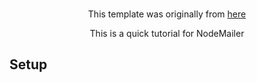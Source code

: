 
<a name="readme-top"></a>



<!-- PROJECT LOGO -->
<br />
<div align="center">
This template was originally from 
<a href="https://github.com/othneildrew/Best-README-Template/tree/master">
here
</a>
<p> This is a quick tutorial for NodeMailer </p>
</div>




<!-- ABOUT THE PROJECT -->
## Setup


